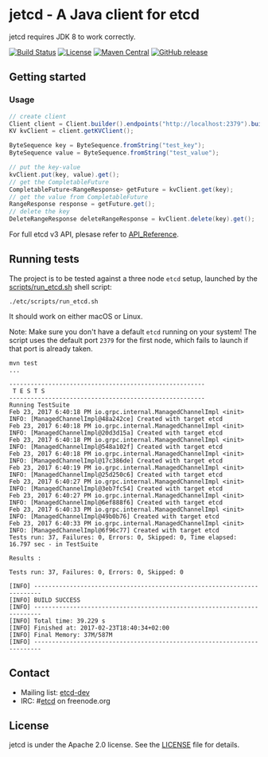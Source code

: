 # jetcd - A Java client for etcd

jetcd requires JDK 8 to work correctly.

[![Build Status](https://img.shields.io/travis/coreos/jetcd/master.svg?style=flat-square)](https://travis-ci.org/coreos/jetcd) [![License](https://img.shields.io/badge/Licence-Apache%202.0-blue.svg?style=flat-square)](http://www.apache.org/licenses/LICENSE-2.0.html) [![Maven Central](https://img.shields.io/maven-central/v/coreos/jetcd.svg?style=flat-square)](http://http://search.maven.org/#search%7Cga%7C1%7Ccom.coreos) [![GitHub release](https://img.shields.io/github/release/coreos/jetcd.svg?style=flat-square)](https://github.com/coreos/jetcd/releases)

## Getting started

### Usage

```java
// create client
Client client = Client.builder().endpoints("http://localhost:2379").build();
KV kvClient = client.getKVClient();

ByteSequence key = ByteSequence.fromString("test_key");
ByteSequence value = ByteSequence.fromString("test_value");

// put the key-value
kvClient.put(key, value).get();
// get the CompletableFuture
CompletableFuture<RangeResponse> getFuture = kvClient.get(key);
// get the value from CompletableFuture
RangeResponse response = getFuture.get();
// delete the key
DeleteRangeResponse deleteRangeResponse = kvClient.delete(key).get();
```

For full etcd v3 API, plesase refer to [API_Reference](https://github.com/coreos/etcd/blob/master/Documentation/dev-guide/api_reference_v3.md).

## Running tests

The project is to be tested against a three node `etcd` setup, launched by the [scripts/run_etcd.sh](scripts/run_etcd.sh) shell script:

```
./etc/scripts/run_etcd.sh
```

It should work on either macOS or Linux.

Note: Make sure you don't have a default `etcd` running on your system! The script uses the default port `2379` for the first node, which fails to launch if that port is already taken.

```
mvn test
...

-------------------------------------------------------
 T E S T S
-------------------------------------------------------
Running TestSuite
Feb 23, 2017 6:40:18 PM io.grpc.internal.ManagedChannelImpl <init>
INFO: [ManagedChannelImpl@48a242ce] Created with target etcd
Feb 23, 2017 6:40:18 PM io.grpc.internal.ManagedChannelImpl <init>
INFO: [ManagedChannelImpl@20d3d15a] Created with target etcd
Feb 23, 2017 6:40:18 PM io.grpc.internal.ManagedChannelImpl <init>
INFO: [ManagedChannelImpl@548a102f] Created with target etcd
Feb 23, 2017 6:40:18 PM io.grpc.internal.ManagedChannelImpl <init>
INFO: [ManagedChannelImpl@17c386de] Created with target etcd
Feb 23, 2017 6:40:19 PM io.grpc.internal.ManagedChannelImpl <init>
INFO: [ManagedChannelImpl@25d250c6] Created with target etcd
Feb 23, 2017 6:40:27 PM io.grpc.internal.ManagedChannelImpl <init>
INFO: [ManagedChannelImpl@3eb7fc54] Created with target etcd
Feb 23, 2017 6:40:27 PM io.grpc.internal.ManagedChannelImpl <init>
INFO: [ManagedChannelImpl@6ef888f6] Created with target etcd
Feb 23, 2017 6:40:33 PM io.grpc.internal.ManagedChannelImpl <init>
INFO: [ManagedChannelImpl@49b0b76] Created with target etcd
Feb 23, 2017 6:40:33 PM io.grpc.internal.ManagedChannelImpl <init>
INFO: [ManagedChannelImpl@6f96c77] Created with target etcd
Tests run: 37, Failures: 0, Errors: 0, Skipped: 0, Time elapsed: 16.797 sec - in TestSuite

Results :

Tests run: 37, Failures: 0, Errors: 0, Skipped: 0

[INFO] ------------------------------------------------------------------------
[INFO] BUILD SUCCESS
[INFO] ------------------------------------------------------------------------
[INFO] Total time: 39.229 s
[INFO] Finished at: 2017-02-23T18:40:34+02:00
[INFO] Final Memory: 37M/587M
[INFO] ------------------------------------------------------------------------
```

## Contact

* Mailing list: [etcd-dev](https://groups.google.com/forum/?hl=en#!forum/etcd-dev)
* IRC: #[etcd](irc://irc.freenode.org:6667/#etcd) on freenode.org

## License

jetcd is under the Apache 2.0 license. See the [LICENSE](https://github.com/coreos/jetcd/blob/master/LICENSE) file for details.
